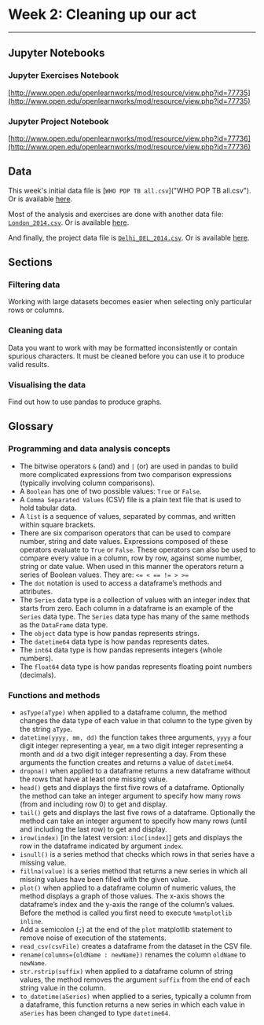 # Week 2: Cleaning up our act
---

## Jupyter Notebooks

### Jupyter Exercises Notebook
[http://www.open.edu/openlearnworks/mod/resource/view.php?id=77735](http://www.open.edu/openlearnworks/mod/resource/view.php?id=77735)

### Jupyter Project Notebook
[http://www.open.edu/openlearnworks/mod/resource/view.php?id=77736](http://www.open.edu/openlearnworks/mod/resource/view.php?id=77736)


## Data
This week's initial data file is [`WHO POP TB all.csv`]("WHO POP TB all.csv"). Or is available [here](http://www.open.edu/openlearnworks/mod/resource/view.php?id=77753).

Most of the analysis and exercises are done with another data file: [`London_2014.csv`](London_2014.csv). Or is available [here](http://www.open.edu/openlearnworks/mod/resource/view.php?id=81241).

And finally, the project data file is [`Delhi_DEL_2014.csv`](Delhi_DEL_2014.csv). Or is available [here](http://www.open.edu/openlearncreate/mod/resource/view.php?id=127179).


## Sections

### Filtering data
Working with large datasets becomes easier when selecting only particular rows or columns.

### Cleaning data
Data you want to work with may be formatted inconsistently or contain spurious characters. It must be cleaned before you can use it to produce valid results.

### Visualising the data
Find out how to use pandas to produce graphs.


## Glossary

### Programming and data analysis concepts
* The bitwise operators `&` (and) and `|` (or) are used in pandas to build more complicated expressions from two comparison expressions (typically involving column comparisons).
* A `Boolean` has one of two possible values: `True` or `False`.
* A `Comma Separated Values` (CSV) file is a plain text file that is used to hold tabular data.
* A `list` is a sequence of values, separated by commas, and written within square brackets.
* There are six comparison operators that can be used to compare number, string and date values. Expressions composed of these operators evaluate to `True` or `False`. These operators can also be used to compare every value in a column, row by row, against some number, string or date value. When used in this manner the operators return a series of Boolean values. They are: `<= < == != > >=`
* The `dot` notation is used to access a dataframe’s methods and attributes.
* The `Series` data type is a collection of values with an integer index that starts from zero. Each column in a dataframe is an example of the `Series` data type. The `Series` data type has many of the same methods as the `DataFrame` data type.
* The `object` data type is how pandas represents strings.
* The `datetime64` data type is how pandas represents dates.
* The `int64` data type is how pandas represents integers (whole numbers).
* The `float64` data type is how pandas represents floating point numbers (decimals).

### Functions and methods
* `asType(aType)` when applied to a dataframe column, the method changes the data type of each value in that column to the type given by the string `aType`.
* `datetime(yyyy, mm, dd)` the function takes three arguments, `yyyy` a four digit integer representing a year, `mm` a two digit integer representing a month and `dd` a two digit integer representing a day. From these arguments the function creates and returns a value of `datetime64`.
* `dropna()` when applied to a dataframe returns a new dataframe without the rows that have at least one missing value.
* `head()` gets and displays the first five rows of a dataframe. Optionally the method can take an integer argument to specify how many rows (from and including row 0) to get and display.
* `tail()` gets and displays the last five rows of a dataframe. Optionally the method can take an integer argument to specify how many rows (until and including the last row) to get and display.
* `irow(index)` [in the latest version: `iloc[index]`] gets and displays the row in the dataframe indicated by argument `index`.
* `isnull()` is a series method that checks which rows in that series have a missing value.
* `fillna(value)` is a series method that returns a new series in which all missing values have been filled with the given value.
* `plot()` when applied to a dataframe column of numeric values, the method displays a graph of those values. The x-axis shows the dataframe’s index and the y-axis the range of the column’s values. Before the method is called you first need to execute `%matplotlib inline`.
* Add a semicolon (`;`) at the end of the `plot` matplotlib statement to remove noise of execution of the statements.
* `read_csv(csvFile)` creates a dataframe from the dataset in the CSV file.
* `rename(columns={oldName : newName})` renames the column `oldName` to `newName`.
* `str.rstrip(suffix)` when applied to a dataframe column of string values, the method removes the argument `suffix` from the end of each string value in the column.
* `to_datetime(aSeries)` when applied to a series, typically a column from a dataframe, this function returns a new series in which each value in `aSeries` has been changed to type `datetime64`.

